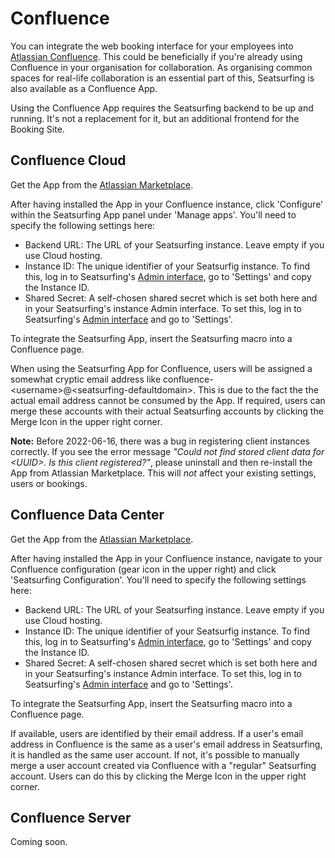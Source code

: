 # Confluence

You can integrate the web booking interface for your employees into [Atlassian Confluence](https://www.atlassian.com/software/confluence). This could be beneficially if you're already using Confluence in your organisation for collaboration. As organising common spaces for real-life collaboration is an essential part of this, Seatsurfing is also available as a Confluence App.

Using the Confluence App requires the Seatsurfing backend to be up and running. It's not a replacement for it, but an additional frontend for the Booking Site.

## Confluence Cloud
Get the App from the [Atlassian Marketplace](https://marketplace.atlassian.com/apps/1224242/?hosting=cloud).

After having installed the App in your Confluence instance, click 'Configure' within the Seatsurfing App panel under 'Manage apps'. You'll need to specify the following settings here:

* Backend URL: The URL of your Seatsurfing instance. Leave empty if you use Cloud hosting.
* Instance ID: The unique identifier of your Seatsurfig instance. To find this, log in to Seatsurfing's <a href="https://app.seatsurfing.io/admin/" target="_blank">Admin interface</a>, go to 'Settings' and copy the Instance ID.
* Shared Secret: A self-chosen shared secret which is set both here and in your Seatsurfing's instance Admin interface. To set this, log in to Seatsurfing's <a href="https://app.seatsurfing.io/admin/" target="_blank">Admin interface</a> and go to 'Settings'.

To integrate the Seatsurfing App, insert the Seatsurfing macro into a Confluence page.

When using the Seatsurfing App for Confluence, users will be assigned a somewhat cryptic email address like confluence-&lt;username&gt;@&lt;seatsurfing-defaultdomain&gt;. This is due to the fact the the actual email address cannot be consumed by the App. If required, users can merge these accounts with their actual Seatsurfing accounts by clicking the Merge Icon in the upper right corner.

**Note:** Before 2022-06-16, there was a bug in registering client instances correctly. If you see the error message *"Could not find stored client data for &lt;UUID&gt;. Is this client registered?"*, please uninstall and then re-install the App from Atlassian Marketplace. This will *not* affect your existing settings, users or bookings.

## Confluence Data Center
Get the App from the [Atlassian Marketplace](https://marketplace.atlassian.com/apps/1224242/?hosting=datacenter).

After having installed the App in your Confluence instance, navigate to your Confluence configuration (gear icon in the upper right) and click 'Seatsurfing Configuration'. You'll need to specify the following settings here:

* Backend URL: The URL of your Seatsurfing instance. Leave empty if you use Cloud hosting.
* Instance ID: The unique identifier of your Seatsurfig instance. To find this, log in to Seatsurfing's <a href="https://app.seatsurfing.io/admin/" target="_blank">Admin interface</a>, go to 'Settings' and copy the Instance ID.
* Shared Secret: A self-chosen shared secret which is set both here and in your Seatsurfing's instance Admin interface. To set this, log in to Seatsurfing's <a href="https://app.seatsurfing.io/admin/" target="_blank">Admin interface</a> and go to 'Settings'.

To integrate the Seatsurfing App, insert the Seatsurfing macro into a Confluence page.

If available, users are identified by their email address. If a user's email address in Confluence is the same as a user's email address in Seatsurfing, it is handled as the same user account. If not, it's possible to manually merge a user account created via Confluence with a "regular" Seatsurfing account. Users can do this by clicking the Merge Icon in the upper right corner.

## Confluence Server
Coming soon.